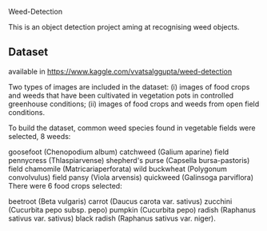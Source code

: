 Weed-Detection

This is an object detection project aming at recognising weed objects.

## Dataset
available in https://www.kaggle.com/vvatsalggupta/weed-detection

Two types of images are included in the dataset: (i) images of food crops and weeds that
have been cultivated in vegetation pots in controlled greenhouse conditions; (ii) images
of food crops and weeds from open field conditions.

To build the dataset, common weed species found in vegetable fields were selected, 8
weeds:

goosefoot (Chenopodium album)
catchweed (Galium aparine)
field pennycress (Thlaspiarvense)
shepherd's purse (Capsella bursa-pastoris)
field chamomile (Matricariaperforata)
wild buckwheat (Polygonum convolvulus)
field pansy (Viola arvensis)
quickweed (Galinsoga parviflora)
There were 6 food crops selected:

beetroot (Beta vulgaris)
carrot (Daucus carota var. sativus)
zucchini (Cucurbita pepo subsp. pepo)
pumpkin (Cucurbita pepo)
radish (Raphanus sativus var. sativus)
black radish (Raphanus sativus var. niger).

